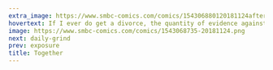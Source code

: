 ```yaml
---
extra_image: https://www.smbc-comics.com/comics/154306880120181124after.png
hovertext: If I ever do get a divorce, the quantity of evidence against me is going to be shocking.
image: https://www.smbc-comics.com/comics/1543068735-20181124.png
next: daily-grind
prev: exposure
title: Together
---
```

